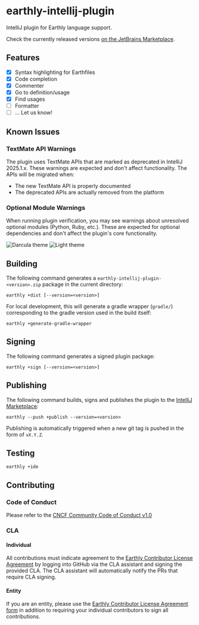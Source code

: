 # earthly-intellij-plugin

IntelliJ plugin for Earthly language support. 

Check the currently released versions [on the JetBrains Marketplace](https://plugins.jetbrains.com/plugin/20392-earthly/versions).

## Features
- [x] Syntax highlighting for Earthfiles
- [x] Code completion
- [x] Commenter
- [x] Go to definition/usage
- [x] Find usages
- [ ] Formatter
- [ ] ... Let us know!

## Known Issues

### TextMate API Warnings
The plugin uses TextMate APIs that are marked as deprecated in IntelliJ 2025.1.x. These warnings are expected and don't affect functionality. The APIs will be migrated when:
- The new TextMate API is properly documented
- The deprecated APIs are actually removed from the platform

### Optional Module Warnings
When running plugin verification, you may see warnings about unresolved optional modules (Python, Ruby, etc.). These are expected for optional dependencies and don't affect the plugin's core functionality.


![Darcula theme](documentation/darcula.png)
![Light theme](documentation/light.png)

## Building
The following command generates a `earthly-intellij-plugin-<version>.zip` package in the current directory:
```
earthly +dist [--version=<version>]
```

For local development, this will generate a gradle wrapper (`gradle/`) corresponding to the gradle version used in the build itself:
```
earthly +generate-gradle-wrapper
```

## Signing
The following command generates a signed plugin package:
```
earthly +sign [--version=<version>]
```

## Publishing
The following command builds, signs and publishes the plugin to the [IntelliJ Marketplace](https://plugins.jetbrains.com/plugin/20392-earthly):
```
earthly --push +publish --version=<version>
```

Publishing is automatically triggered when a new git tag is pushed in the form of `vX.Y.Z`.

## Testing
```
earthly +ide
```

## Contributing

### Code of Conduct

Please refer to the [CNCF Community Code of Conduct v1.0](https://github.com/cncf/foundation/blob/main/code-of-conduct.md)

### CLA

#### Individual

All contributions must indicate agreement to the [Earthly Contributor License Agreement](https://gist.github.com/vladaionescu/ed990fa149a38a53ac74b64155bc6766) by logging into GitHub via the CLA assistant and signing the provided CLA. The CLA assistant will automatically notify the PRs that require CLA signing.

#### Entity

If you are an entity, please use the [Earthly Contributor License Agreement form](https://earthly.dev/cla-form) in addition to requiring your individual contributors to sign all contributions.